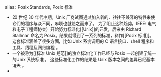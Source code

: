alias:: Posix Standards, Posix 标准

- 20 世纪 80 年代中期，Unix 厂商试图通过加入新的、往往不兼容的特性来使它们的程序与众不同，麻烦也就随之而来了。
  为了阻止这种趋势，IEEE( 电气和电子工程师协会）开始努力标准化[[Unix]]的开发，后来由 Richard Stallman 命名为 Posix。结果就得到了一系列的标准，称作[[Posix 标准]]。这套标准涵盖了很多方面，比如 Unix 系统调用的 C 语言接口、shell 程序和工具、线程及网络编程 。
- 一个被称为[[标准 Unix 规范]]的独立标准化工作已经与Posix 一起创建了统一的Unix 系统标准 。
  这些标准化工作的结果是 Unix 版本之间的差异已经基本消失 。
-